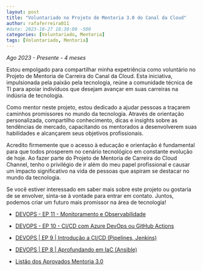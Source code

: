 ```yaml
---
layout: post
title: "Voluntariado no Projeto de Mentoria 3.0 do Canal da Cloud"
author: rafaferreira011
#date: 2023-10-27 18:30:00 -500
categories: [Voluntariado, Mentoria]
tags: [Voluntariado, Mentoria]
---
```

*Ago 2023 - Presente - 4 meses*

Estou empolgado para compartilhar minha expetriência como voluntário no Projeto de Mentoria de Carreira do Canal da Cloud. Esta iniciativa, impulsionada pela paixão pela tecnologia, reúne a comunidade técnica de TI para apoiar indivíduos que desejam avançar em suas carreiras na indúsria de tecnologia.

Como mentor neste projeto, estou dedicado a ajudar pessoas a traçarem caminhos promissores no mundo da tecnologia. Através de orientação personalizada, compartilho conhecimento, dicas e insights sobre as tendências de mercado, capacitando os mentorados a desenvolverem suas habilidades e alcançarem seus objetivos profissionais.

Acredito firmemente que o acesso à educação e orientação é fundamental para que todos prosperem no cenário tecnológico em constante evolução de hoje. Ao fazer parte do Projeto de Mentoria de Carreira do Cloud Channel, tenho o privilégio de ir além do meu papel profissional e causar um impacto significativo na vida de pessoas que aspiram se destacar no mundo da tecnologia.

Se você estiver interessado em saber mais sobre este projeto ou gostaria de se envolver, sinta-se à vontade para entrar em contato. Juntos, podemos criar um futuro mais promissor na área de tecnologia!

- <i class="fab fa-youtube"></i> [DEVOPS - EP 11 - Monitoramento e Observabilidade](https://www.youtube.com/watch?v=-rYhXprMJO4&ab_channel=UnicastCloudLab)

- <i class="fab fa-youtube"></i> [DEVOPS - EP 10 - CI/CD com Azure DevOps ou GitHub Actions](https://www.youtube.com/watch?v=hxiluSC8E_U&t=910s&ab_channel=UnicastCloudLab)

- <i class="fab fa-youtube"></i> [DEVOPS | EP 9 | Introdução a CI/CD (Pipelines, Jenkins)](https://www.youtube.com/watch?v=42-PW3dVF-Q&t=1s&ab_channel=UnicastCloudLab)

- <i class="fab fa-youtube"></i> [DEVOPS | EP 8 | Aprofundando em IaC (Ansible)](https://www.youtube.com/watch?v=ObjlLPkrf1I&ab_channel=UnicastCloudLab)

- <i class="fab fa-youtube"></i> [Listão dos Aprovados Mentoria 3.0](https://www.youtube.com/watch?v=aCDflhewrhI&t=568s&ab_channel=CanaldaCloud)